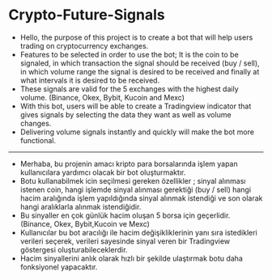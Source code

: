 # Crypto-Future-Signals
* Hello, the purpose of this project is to create a bot that will help users trading on cryptocurrency exchanges.
* Features to be selected in order to use the bot; It is the coin to be signaled, in which transaction the signal should be received (buy / sell), in which volume range the signal is desired to be received and finally at what intervals it is desired to be received.
* These signals are valid for the 5 exchanges with the highest daily volume. (Binance, Okex, Bybit, Kucoin and Mexc)
* With this bot, users will be able to create a Tradingview indicator that gives signals by selecting the data they want as well as volume changes.
* Delivering volume signals instantly and quickly will make the bot more functional.

---------------------------------------------------------------------------------------------------------------------------------------------------------------------------

* Merhaba, bu projenin amacı kripto para borsalarında işlem yapan kullanıcılara yardımcı olacak bir bot oluşturmaktır.
* Botu kullanabilmek icin seçilmesi gereken özellikler ; sinyal alınması istenen coin, hangi işlemde sinyal alınması gerektiği (buy / sell) hangi hacim aralığında işlem yapıldığında sinyal alınmak istendiği ve son olarak hangi aralıklarla alınmak istendiğidir.
* Bu sinyaller en çok günlük hacim oluşan 5 borsa için geçerlidir. (Binance, Okex, Bybit,Kucoin ve Mexc)
* Kullanıcılar bu bot aracılığı ile hacim değişikliklerinin yanı sıra istedikleri verileri seçerek, verileri sayesinde sinyal veren bir Tradingview göstergesi oluşturabileceklerdir.
* Hacim sinyallerini anlık olarak hızlı bir şekilde ulaştırmak botu daha fonksiyonel yapacaktır. 
